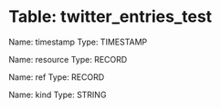 Table: twitter_entries_test
===========================

Name: timestamp
Type: TIMESTAMP

Name: resource
Type: RECORD

Name: ref
Type: RECORD

Name: kind
Type: STRING


